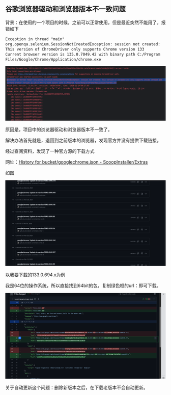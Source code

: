 ## 谷歌浏览器驱动和浏览器版本不一致问题

背景：在使用的一个项目的时候，之前可以正常使用，但是最近突然不能用了，报错如下



```shell
Exception in thread "main" org.openqa.selenium.SessionNotCreatedException: session not created: This version of ChromeDriver only supports Chrome version 133
Current browser version is 135.0.7049.42 with binary path C:/Program Files/Google/Chrome/Application/chrome.exe
```

![image-20250409094413403](images/谷歌浏览器驱动和浏览器版本不一致问题.assets/image-20250409094413403.png)



原因是，项目中的浏览器驱动和浏览器版本不一致了。

解决办法首先就是，退回到之前版本的浏览器，发现官方并没有提供下载链接。

经过查阅资料，发现了一种官方源的下载方式

网址：[History for bucket/googlechrome.json - ScoopInstaller/Extras](https://github.com/ScoopInstaller/Extras/commits/master/bucket/googlechrome.json)

如图

![image-20250409095310315](images/谷歌浏览器驱动和浏览器版本不一致问题.assets/image-20250409095310315.png)

以我要下载的133.0.694.x为例

我是64位的操作系统，所以直接找到64bit的包，复制绿色框的url：即可下载。

![image-20250409095438878](images/谷歌浏览器驱动和浏览器版本不一致问题.assets/image-20250409095438878.png)

关于自动更新这个问题：删除新版本之后，在下载老版本不会自动更新。